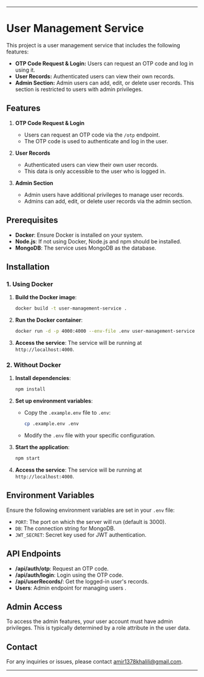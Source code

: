 
---

# User Management Service

This project is a user management service that includes the following features:

- **OTP Code Request & Login:** Users can request an OTP code and log in using it.
- **User Records:** Authenticated users can view their own records.
- **Admin Section:** Admin users can add, edit, or delete user records. This section is restricted to users with admin privileges.

## Features

1. **OTP Code Request & Login**
   - Users can request an OTP code via the `/otp` endpoint.
   - The OTP code is used to authenticate and log in the user.

2. **User Records**
   - Authenticated users can view their own user records.
   - This data is only accessible to the user who is logged in.

3. **Admin Section**
   - Admin users have additional privileges to manage user records.
   - Admins can add, edit, or delete user records via the admin section.

## Prerequisites

- **Docker**: Ensure Docker is installed on your system.
- **Node.js**: If not using Docker, Node.js and npm should be installed.
- **MongoDB**: The service uses MongoDB as the database.

## Installation

### 1. Using Docker

1. **Build the Docker image**:
   ```bash
   docker build -t user-management-service .
   ```

2. **Run the Docker container**:
   ```bash
   docker run -d -p 4000:4000 --env-file .env user-management-service
   ```

3. **Access the service**: The service will be running at `http://localhost:4000`.

### 2. Without Docker

1. **Install dependencies**:
   ```bash
   npm install
   ```

2. **Set up environment variables**:
   - Copy the `.example.env` file to `.env`:
     ```bash
     cp .example.env .env
     ```
   - Modify the `.env` file with your specific configuration.

3. **Start the application**:
   ```bash
   npm start
   ```

4. **Access the service**: The service will be running at `http://localhost:4000`.

## Environment Variables

Ensure the following environment variables are set in your `.env` file:

- `PORT`: The port on which the server will run (default is 3000).
- `DB`: The connection string for MongoDB.
- `JWT_SECRET`: Secret key used for JWT authentication.

## API Endpoints

- **/api/auth/otp**: Request an OTP code.
- **/api/auth/login**: Login using the OTP code.
- **/api/userRecords/**: Get the logged-in user's records.
- **Users**: Admin endpoint for managing users .

## Admin Access

To access the admin features, your user account must have admin privileges. This is typically determined by a role attribute in the user data.


## Contact

For any inquiries or issues, please contact [amir1378khalili@gmail.com](mailto:amir1378khalili@gmail.com).

---
